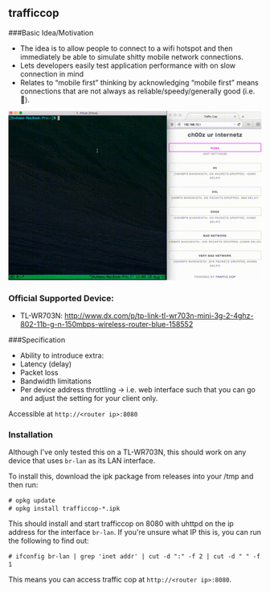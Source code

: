 ## trafficcop

###Basic Idea/Motivation
* The idea is to allow people to connect to a wifi hotspot and then immediately be able to simulate shitty mobile network connections.
* Lets developers easily test application performance with on slow connection in mind
* Relates to “mobile first” thinking by acknowledging “mobile first” means connections that are not always as reliable/speedy/generally good (i.e. 💩).

![Demo](demo.gif)

### Official Supported Device:

* TL-WR703N: http://www.dx.com/p/tp-link-tl-wr703n-mini-3g-2-4ghz-802-11b-g-n-150mbps-wireless-router-blue-158552

###Specification

* Ability to introduce extra:
 * Latency (delay)
 * Packet loss
 * Bandwidth limitations
 * Per device address throttling → i.e. web interface such that you can go and adjust the setting for your client only.

Accessible at `http://<router ip>:8080`

### Installation ###

Although I've only tested this on a TL-WR703N, this should work on any device that uses `br-lan` as its LAN interface.

To install this, download the ipk package from releases into your /tmp and then run:

    # opkg update
    # opkg install trafficcop-*.ipk

This should install and start trafficcop on 8080 with uhttpd on the ip address for the interface `br-lan`. If you're unsure what IP this is, you can run the following to find out:

    # ifconfig br-lan | grep 'inet addr' | cut -d ":" -f 2 | cut -d " " -f 1

This means you can access traffic cop at `http://<router ip>:8080`. 
